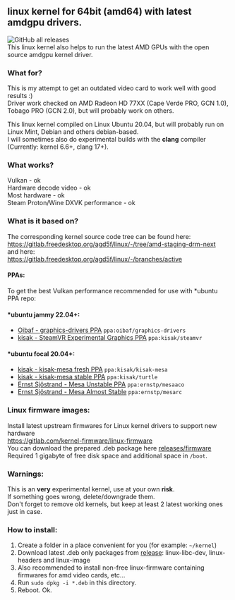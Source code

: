 ## linux kernel for 64bit (amd64) with latest amdgpu drivers.

![GitHub all releases](https://img.shields.io/github/downloads/Mr-Precise/linux-kernel-with-amdgpu-bin/total?color=%23477CE0&label=Total%20downloads%3A&style=flat-square)  
This linux kernel also helps to run the latest AMD GPUs with the open source amdgpu kernel driver. 
### What for?
This is my attempt to get an outdated video card to work well with good results :)  
Driver work checked on AMD Radeon HD 77XX (Cape Verde PRO, GCN 1.0), Tobago PRO (GCN 2.0), but will probably work on others.  

This linux kernel compiled on Linux Ubuntu 20.04, but will probably run on Linux Mint, Debian and others debian-based.  
I will sometimes also do experimental builds with the **clang** compiler (Currently: kernel 6.6+, clang 17+).

### What works?
Vulkan - ok  
Hardware decode video - ok  
Most hardware - ok  
Steam Proton/Wine DXVK performance - ok

### What is it based on?
The corresponding kernel source code tree can be found here:  
https://gitlab.freedesktop.org/agd5f/linux/-/tree/amd-staging-drm-next  
and here:  
https://gitlab.freedesktop.org/agd5f/linux/-/branches/active

#### PPAs:
To get the best Vulkan performance recommended for use with *ubuntu PPA repo:
#### *ubuntu jammy 22.04+:  
- [Oibaf - graphics-drivers PPA](https://launchpad.net/~oibaf/+archive/ubuntu/graphics-drivers) `ppa:oibaf/graphics-drivers`  
- [kisak - SteamVR Experimental Graphics PPA](https://launchpad.net/~kisak/+archive/ubuntu/steamvr) `ppa:kisak/steamvr`  
#### *ubuntu focal 20.04+:  
- [kisak - kisak-mesa fresh PPA](https://launchpad.net/~kisak/+archive/ubuntu/kisak-mesa) `ppa:kisak/kisak-mesa`  
- [kisak - kisak-mesa stable PPA](https://launchpad.net/~kisak/+archive/ubuntu/turtle) `ppa:kisak/turtle`  
- [Ernst Sjöstrand - Mesa Unstable PPA](https://launchpad.net/~ernstp/+archive/ubuntu/mesaaco) `ppa:ernstp/mesaaco`  
- [Ernst Sjöstrand - Mesa Almost Stable](https://launchpad.net/~ernstp/+archive/ubuntu/mesarc) `ppa:ernstp/mesarc`  

### Linux firmware images:
Install latest upstream firmwares for Linux kernel drivers to support new hardware  
https://gitlab.com/kernel-firmware/linux-firmware  
You can download the prepared .deb package here [releases/firmware](https://github.com/Mr-Precise/linux-kernel-with-amdgpu-bin/releases/tag/firmware)  
Required 1 gigabyte of free disk space and additional space in `/boot`.

### Warnings:
This is an **very** experimental kernel, use at your own **risk**.  
If something goes wrong, delete/downgrade them.  
Don't forget to remove old kernels, but keep at least 2 latest working ones just in case.

### How to install:
1. Create a folder in a place convenient for you (for example: `~/kernel`)
2. Download latest .deb only packages from [release](https://github.com/Mr-Precise/linux-kernel-with-amdgpu-bin/releases): linux-libc-dev, linux-headers and linux-image
3. Also recommended to install non-free linux-firmware containing firmwares for amd video cards, etc...
4. Run `sudo dpkg -i *.deb` in this directory.
5. Reboot. Ok.  
